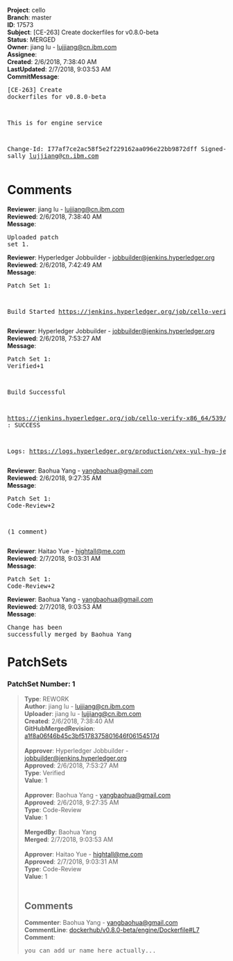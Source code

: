 <strong>Project</strong>: cello<br><strong>Branch</strong>: master<br><strong>ID</strong>: 17573<br><strong>Subject</strong>: [CE-263] Create dockerfiles for v0.8.0-beta<br><strong>Status</strong>: MERGED<br><strong>Owner</strong>: jiang lu - lujjiang@cn.ibm.com<br><strong>Assignee</strong>:<br><strong>Created</strong>: 2/6/2018, 7:38:40 AM<br><strong>LastUpdated</strong>: 2/7/2018, 9:03:53 AM<br><strong>CommitMessage</strong>:<br><pre>[CE-263] Create dockerfiles for v0.8.0-beta

This is for engine service

Change-Id: I77af7ce2ac58f5e2f229162aa096e22bb9872dff
Signed-off-by: sally <lujjiang@cn.ibm.com>
</pre><h1>Comments</h1><strong>Reviewer</strong>: jiang lu - lujjiang@cn.ibm.com<br><strong>Reviewed</strong>: 2/6/2018, 7:38:40 AM<br><strong>Message</strong>: <pre>Uploaded patch set 1.</pre><strong>Reviewer</strong>: Hyperledger Jobbuilder - jobbuilder@jenkins.hyperledger.org<br><strong>Reviewed</strong>: 2/6/2018, 7:42:49 AM<br><strong>Message</strong>: <pre>Patch Set 1:

Build Started https://jenkins.hyperledger.org/job/cello-verify-x86_64/539/</pre><strong>Reviewer</strong>: Hyperledger Jobbuilder - jobbuilder@jenkins.hyperledger.org<br><strong>Reviewed</strong>: 2/6/2018, 7:53:27 AM<br><strong>Message</strong>: <pre>Patch Set 1: Verified+1

Build Successful 

https://jenkins.hyperledger.org/job/cello-verify-x86_64/539/ : SUCCESS

Logs: https://logs.hyperledger.org/production/vex-yul-hyp-jenkins-3/cello-verify-x86_64/539</pre><strong>Reviewer</strong>: Baohua Yang - yangbaohua@gmail.com<br><strong>Reviewed</strong>: 2/6/2018, 9:27:35 AM<br><strong>Message</strong>: <pre>Patch Set 1: Code-Review+2

(1 comment)</pre><strong>Reviewer</strong>: Haitao Yue - hightall@me.com<br><strong>Reviewed</strong>: 2/7/2018, 9:03:31 AM<br><strong>Message</strong>: <pre>Patch Set 1: Code-Review+2</pre><strong>Reviewer</strong>: Baohua Yang - yangbaohua@gmail.com<br><strong>Reviewed</strong>: 2/7/2018, 9:03:53 AM<br><strong>Message</strong>: <pre>Change has been successfully merged by Baohua Yang</pre><h1>PatchSets</h1><h3>PatchSet Number: 1</h3><blockquote><strong>Type</strong>: REWORK<br><strong>Author</strong>: jiang lu - lujjiang@cn.ibm.com<br><strong>Uploader</strong>: jiang lu - lujjiang@cn.ibm.com<br><strong>Created</strong>: 2/6/2018, 7:38:40 AM<br><strong>GitHubMergedRevision</strong>: [a1f8a06f46b45c3bf5178375801646f06154517d](https://github.com/hyperledger-gerrit-archive/cello/commit/a1f8a06f46b45c3bf5178375801646f06154517d)<br><br><strong>Approver</strong>: Hyperledger Jobbuilder - jobbuilder@jenkins.hyperledger.org<br><strong>Approved</strong>: 2/6/2018, 7:53:27 AM<br><strong>Type</strong>: Verified<br><strong>Value</strong>: 1<br><br><strong>Approver</strong>: Baohua Yang - yangbaohua@gmail.com<br><strong>Approved</strong>: 2/6/2018, 9:27:35 AM<br><strong>Type</strong>: Code-Review<br><strong>Value</strong>: 1<br><br><strong>MergedBy</strong>: Baohua Yang<br><strong>Merged</strong>: 2/7/2018, 9:03:53 AM<br><br><strong>Approver</strong>: Haitao Yue - hightall@me.com<br><strong>Approved</strong>: 2/7/2018, 9:03:31 AM<br><strong>Type</strong>: Code-Review<br><strong>Value</strong>: 1<br><br><h2>Comments</h2><strong>Commenter</strong>: Baohua Yang - yangbaohua@gmail.com<br><strong>CommentLine</strong>: [dockerhub/v0.8.0-beta/engine/Dockerfile#L7](https://github.com/hyperledger-gerrit-archive/cello/blob/a1f8a06f46b45c3bf5178375801646f06154517d/dockerhub/v0.8.0-beta/engine/Dockerfile#L7)<br><strong>Comment</strong>: <pre>you can add ur name here actually...</pre></blockquote>